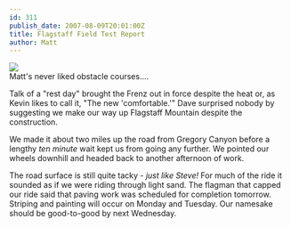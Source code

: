 ```yaml
---
id: 311
publish_date: 2007-08-09T20:01:00Z
title: Flagstaff Field Test Report
author: Matt
---
```

![](http://www.flagstafffrenzy.org/wp-content/uploads/2007/08/obstacles.JPG)  
Matt's never liked obstacle courses....

Talk of a "rest day" brought the Frenz out in force despite the heat or, as Kevin likes to call it, "The new 'comfortable.'" Dave surprised nobody by suggesting we make our way up Flagstaff Mountain despite the construction.

We made it about two miles up the road from Gregory Canyon before a lengthy _ten minute_ wait kept us from going any further. We pointed our wheels downhill and headed back to another afternoon of work.

The road surface is still quite tacky - _just like Steve!_ For much of the ride it sounded as if we were riding through light sand. The flagman that capped our ride said that paving work was scheduled for completion tomorrow. Striping and painting will occur on Monday and Tuesday. Our namesake should be good-to-good by next Wednesday.